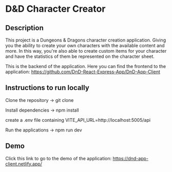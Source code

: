 # D&D Character Creator

## Description

This project is a Dungeons & Dragons character creation application. Giving you the ability to create your own characters with the available content and more. In this way, you're also able to create custom items for your character and have the statistics of them be represented on the character sheet.

This is the backend of the application.
Here you can find the frontend to the application: https://github.com/DnD-React-Express-App/DnD-App-Client

## Instructions to run locally

Clone the repository -> git clone

Install dependencies -> npm install

create a .env file containing VITE_API_URL=http://localhost:5005/api

Run the applications -> npm run dev

## Demo

Click this link to go to the demo of the application: https://dnd-app-client.netlify.app/